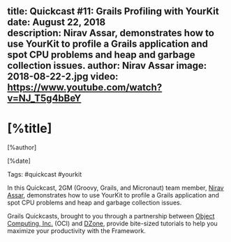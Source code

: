 title: Quickcast #11: Grails Profiling with YourKit
date: August 22, 2018   
description: Nirav Assar, demonstrates how to use YourKit to profile a Grails application and spot CPU problems and heap and garbage collection issues.
author: Nirav Assar 
image: 2018-08-22-2.jpg
video: https://www.youtube.com/watch?v=NJ_T5g4bBeY    
---

# [%title]

[%author]

[%date] 

Tags: #quickcast #yourkit

In this Quickcast, 2GM (Groovy, Grails, and Micronaut) team member, [Nirav Assar](https://objectcomputing.com/products/2gm-team#assar), demonstrates how to use YourKit to profile a Grails application and spot CPU problems and heap and garbage collection issues.

Grails Quickcasts, brought to you through a partnership between [Object Computing, Inc.](https://objectcomputing.com/) (OCI) and [DZone](https://dzone.com/), provide bite-sized tutorials to help you maximize your productivity with the Framework.
